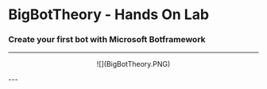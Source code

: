 # BigBotTheory - Hands On Lab
### Create your first bot with Microsoft Botframework
---
<p style="text-align: center;">
![](BigBotTheory.PNG)
</p>
---
